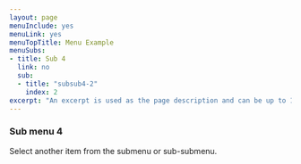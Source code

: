 ```yaml
---
layout: page
menuInclude: yes
menuLink: yes
menuTopTitle: Menu Example
menuSubs:
- title: Sub 4
  link: no
  sub:
  - title: "subsub4-2"
    index: 2
excerpt: "An excerpt is used as the page description and can be up to 160 characters long..."
---
```

### Sub menu 4

Select another item from the submenu or sub-submenu.
